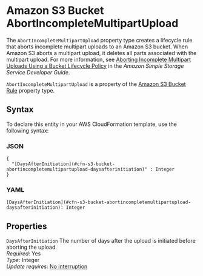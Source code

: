 # Amazon S3 Bucket AbortIncompleteMultipartUpload<a name="aws-properties-s3-bucket-abortincompletemultipartupload"></a>

The `AbortIncompleteMultipartUpload` property type creates a lifecycle rule that aborts incomplete multipart uploads to an Amazon S3 bucket\. When Amazon S3 aborts a multipart upload, it deletes all parts associated with the multipart upload\. For more information, see [ Aborting Incomplete Multipart Uploads Using a Bucket Lifecycle Policy](https://docs.aws.amazon.com/AmazonS3/latest/dev/mpuoverview.html#mpu-abort-incomplete-mpu-lifecycle-config) in the *Amazon Simple Storage Service Developer Guide*\.

 `AbortIncompleteMultipartUpload` is a property of the [Amazon S3 Bucket Rule](aws-properties-s3-bucket-lifecycleconfig-rule.md) property type\.

## Syntax<a name="aws-properties-s3-bucket-abortincompletemultipartupload-syntax"></a>

To declare this entity in your AWS CloudFormation template, use the following syntax:

### JSON<a name="aws-properties-s3-bucket-abortincompletemultipartupload-syntax.json"></a>

```
{
  "[DaysAfterInitiation](#cfn-s3-bucket-abortincompletemultipartupload-daysafterinitiation)" : Integer
}
```

### YAML<a name="aws-properties-s3-bucket-abortincompletemultipartupload-syntax.yaml"></a>

```
[DaysAfterInitiation](#cfn-s3-bucket-abortincompletemultipartupload-daysafterinitiation): Integer
```

## Properties<a name="aws-properties-s3-bucket-abortincompletemultipartupload-properties"></a>

`DaysAfterInitiation`  <a name="cfn-s3-bucket-abortincompletemultipartupload-daysafterinitiation"></a>
The number of days after the upload is initiated before aborting the upload\.  
 *Required*: Yes  
 *Type*: Integer  
 *Update requires*: [No interruption](using-cfn-updating-stacks-update-behaviors.md#update-no-interrupt) 
